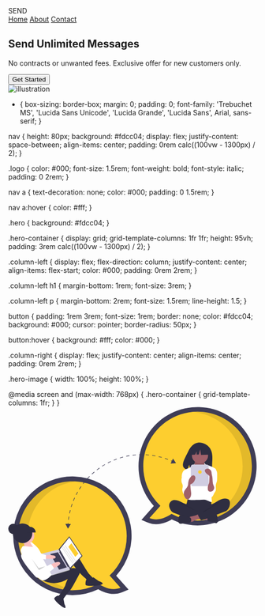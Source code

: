 <!DOCTYPE html>
<html lang="en">
  <head>
    <meta charset="UTF-8" />
    <meta name="viewport" content="width=device-width, initial-scale=1.0" />
    <title>Document</title>
    <link rel="stylesheet" href="style.css" />
  </head>
  <body>
    <nav>
      <div class="logo">SEND</div>
      <div class="nav-items">
        <a href="/">Home</a> <a href="/">About</a> <a href="/">Contact</a>
      </div>
    </nav>
    <section class="hero">
      <div class="hero-container">
        <div class="column-left">
          <h1>Send Unlimited Messages</h1>
          <p>
            No contracts or unwanted fees. Exclusive offer for new customers
            only.
          </p>
          <button>Get Started</button>
        </div>
        <div class="column-right">
          <img
            src="./image-1.svg"
            alt="illustration
        "
            class="hero-image"
          />
        </div>
      </div>
    </section>
  </body>
</html>


* {
  box-sizing: border-box;
  margin: 0;
  padding: 0;
  font-family: 'Trebuchet MS', 'Lucida Sans Unicode', 'Lucida Grande',
    'Lucida Sans', Arial, sans-serif;
}

nav {
  height: 80px;
  background: #fdcc04;
  display: flex;
  justify-content: space-between;
  align-items: center;
  padding: 0rem calc((100vw - 1300px) / 2);
}

.logo {
  color: #000;
  font-size: 1.5rem;
  font-weight: bold;
  font-style: italic;
  padding: 0 2rem;
}

nav a {
  text-decoration: none;
  color: #000;
  padding: 0 1.5rem;
}

nav a:hover {
  color: #fff;
}

.hero {
  background: #fdcc04;
}

.hero-container {
  display: grid;
  grid-template-columns: 1fr 1fr;
  height: 95vh;
  padding: 3rem calc((100vw - 1300px) / 2);
}

.column-left {
  display: flex;
  flex-direction: column;
  justify-content: center;
  align-items: flex-start;
  color: #000;
  padding: 0rem 2rem;
}

.column-left h1 {
  margin-bottom: 1rem;
  font-size: 3rem;
}

.column-left p {
  margin-bottom: 2rem;
  font-size: 1.5rem;
  line-height: 1.5;
}

button {
  padding: 1rem 3rem;
  font-size: 1rem;
  border: none;
  color: #fdcc04;
  background: #000;
  cursor: pointer;
  border-radius: 50px;
}

button:hover {
  background: #fff;
  color: #000;
}

.column-right {
  display: flex;
  justify-content: center;
  align-items: center;
  padding: 0rem 2rem;
}

.hero-image {
  width: 100%;
  height: 100%;
}

@media screen and (max-width: 768px) {
  .hero-container {
    grid-template-columns: 1fr;
  }
}
<svg id="bdb04d07-607e-4453-aab0-0c653d7063a3" data-name="Layer 1" xmlns="http://www.w3.org/2000/svg" width="883.92913" height="713.74554" viewBox="0 0 883.92913 713.74554"><title>real_time_collaboration</title><path d="M739.66018,492.74054c-18.647,11.18315-51.86947,25.19569-85.81929,10.79516l-21.9459-9.309,43.97806-49.2989a210.03369,210.03369,0,1,1,63.78713,47.8127Zm-84.26208-189.247A174.54122,174.54122,0,0,0,710.9697,431.9115l12.13072,11.39955-27.67378,31.0213c14.41483-2.92473,26.96977-10.72271,33.3359-15.25183l8.73508-6.21551,9.39476,5.16211a176.34274,176.34274,0,0,0,84.70584,21.66658c97.15687,0,176.20012-79.04277,176.20012-176.20012,0-97.15688-79.04325-176.20012-176.20012-176.20012S655.3981,206.3367,655.3981,303.49358Z" transform="translate(-158.03543 -93.12723)" fill="#3f3d56"/><path d="M638.315,303.49358c0-106.74742,86.53588-193.28324,193.28324-193.28324s193.28323,86.53582,193.28323,193.28324S938.34558,496.77681,831.59822,496.77681A192.40347,192.40347,0,0,1,738.666,473.00029c-13.3609,9.50629-45.955,28.46753-78.1543,14.8092l38.7594-43.44838A192.73528,192.73528,0,0,1,638.315,303.49358Z" transform="translate(-158.03543 -93.12723)" fill="#fdce2f"/><path d="M991.95463,303.91244c0-100.98931-77.45624-183.87364-176.20012-192.52321,5.63007-.49316,11.32507-.76,17.08312-.76,106.74741,0,193.28323,86.53582,193.28323,193.28323S939.585,497.19568,832.83763,497.19568c-5.74935,0-11.43447-.27032-17.05607-.7624C914.51245,487.771,991.95463,404.89246,991.95463,303.91244Z" transform="translate(-158.03543 -93.12723)" opacity="0.1" style="isolation:isolate"/><path d="M386.198,761.25205A210.59024,210.59024,0,1,1,541.92313,692.32l43.97806,49.29889-21.94589,9.309c-33.94983,14.40053-67.1723.388-85.8193-10.79516A210.856,210.856,0,0,1,386.198,761.25205Zm0-386.56647c-97.15687,0-176.20012,79.04325-176.20012,176.20012,0,97.15735,79.04325,176.20012,176.20012,176.20012a176.3427,176.3427,0,0,0,84.70584-21.66657l9.39476-5.16211,8.73508,6.2155c6.36613,4.52913,18.92107,12.32711,33.3359,15.25183l-27.67378-31.02129,12.13072-11.39955a174.54124,174.54124,0,0,0,55.5716-128.41793C562.39808,453.72883,483.35484,374.68558,386.198,374.68558Z" transform="translate(-158.03543 -93.12723)" fill="#3f3d56"/><path d="M579.48107,550.8855c0-106.74742-86.53588-193.28324-193.28324-193.28324S192.9146,444.13808,192.9146,550.8855s86.53588,193.28323,193.28323,193.28323a192.40351,192.40351,0,0,0,92.93222-23.77652c13.3609,9.50629,45.955,28.46753,78.15429,14.8092L518.52494,691.753A192.73528,192.73528,0,0,0,579.48107,550.8855Z" transform="translate(-158.03543 -93.12723)" fill="#fdce2f"/><path d="M227.08084,549.90929c0-100.98932,77.45624-183.87364,176.20012-192.52322-5.63007-.49315-11.32507-.76-17.08312-.76-106.74741,0-193.28323,86.53582-193.28323,193.28324s86.53582,193.28323,193.28323,193.28323c5.74935,0,11.43447-.27032,17.05607-.7624C304.523,733.76785,227.08084,650.88931,227.08084,549.90929Z" transform="translate(-158.03543 -93.12723)" opacity="0.1" style="isolation:isolate"/><path d="M876.97323,242.08764c-12.64621-21.36818-37.66572-22.364-37.66572-22.364s-24.38009-3.1177-40.01977,29.4263c-14.57742,30.33368-34.69612,59.62147-3.23894,66.72236l5.68208-17.68518,3.51888,19.00182a123.082,123.082,0,0,0,13.45936.23c33.68809-1.08765,65.77092.31822,64.7379-11.77049C882.07379,289.57823,889.14142,262.6481,876.97323,242.08764Z" transform="translate(-158.03543 -93.12723)" fill="#2f2e41"/><path d="M794.25267,429.219a49.88324,49.88324,0,0,1-1.61319,6.94446c-.79135,2.22523-2.01311,4.28315-2.73667,6.53135-2.30639,7.16623.89095,15.15641,5.99761,20.68782a33.75861,33.75861,0,0,0,16.45921,9.77351,67.152,67.152,0,0,0,14.14455,1.4864c13.14639.44579,26.631.84462,39.088-3.38028a67.91368,67.91368,0,0,0,11.35625-5.15906,8.50248,8.50248,0,0,0,2.9467-2.32019,8.10892,8.10892,0,0,0,1.06335-4.75982c-.028-5.5731-1.15779-11.11778-.88954-16.68449.14859-3.08339.72566-6.1644.4416-9.23828a17.04267,17.04267,0,0,0-13.02487-14.6806c-3.53377-.75885-7.199-.34535-10.79675.00058a275.28421,275.28421,0,0,1-28.0989,1.25641c-9.58559-.06119-19.112-1.52442-28.64985-1.67723-2.82063-.0452-2.76365.82437-3.66163,3.55422A66.49636,66.49636,0,0,0,794.25267,429.219Z" transform="translate(-158.03543 -93.12723)" fill="#2f2e41"/><path d="M821.45577,291.60544c-.46064,2.412-.95854,4.91216-2.408,6.89429-1.66765,2.28051-4.38669,3.58354-6.18072,5.766-2.70037,3.28509-2.85537,7.90774-2.8665,12.16024-.01025,3.91748.06932,8.0959,2.25393,11.3477a19.83136,19.83136,0,0,0,5.68355,5.01092c8.19271,5.52116,17.04578,11.14145,26.92356,11.32353,4.09273.07544,8.48105-.98151,11.174-4.06437a16.77755,16.77755,0,0,0,2.70541-4.82667,64.09486,64.09486,0,0,0,4.537-19.512,22.91089,22.91089,0,0,0-.86371-9.37317c-1.2-3.34568-3.62632-6.09851-5.22991-9.27058A20.63833,20.63833,0,0,1,855.198,284.8486a1.31821,1.31821,0,0,0-.06972-.88507,1.2892,1.2892,0,0,0-1.06244-.4305l-19.586-1.41a42.62457,42.62457,0,0,1-5.438-.62211c-1.05584-.21469-3.84454-1.71422-4.85129-1.31548C822.32686,280.92357,821.83776,289.6053,821.45577,291.60544Z" transform="translate(-158.03543 -93.12723)" fill="#a0616a"/><path d="M821.45577,292.21683c-.46064,2.412-.95854,4.91215-2.408,6.89429-1.66765,2.2805-4.38669,3.58353-6.18072,5.766-2.70037,3.2851-2.85537,7.90775-2.8665,12.16024-.01025,3.91748.06932,8.0959,2.25393,11.34771A19.83132,19.83132,0,0,0,817.938,333.396c8.19271,5.52116,17.04578,11.14145,26.92356,11.32353,4.09273.07544,8.48105-.98151,11.174-4.06437a16.77741,16.77741,0,0,0,2.70541-4.82667,64.09487,64.09487,0,0,0,4.537-19.512,22.91087,22.91087,0,0,0-.86371-9.37317c-1.2-3.34569-3.62632-6.09851-5.22991-9.27059A20.63831,20.63831,0,0,1,855.198,285.46a1.31819,1.31819,0,0,0-.06972-.88506,1.28917,1.28917,0,0,0-1.06244-.43051l-19.586-1.41a42.62277,42.62277,0,0,1-5.438-.62211c-1.05584-.21468-3.84454-1.71421-4.85129-1.31547C822.32686,281.535,821.83776,290.21668,821.45577,292.21683Z" transform="translate(-158.03543 -93.12723)" opacity="0.1"/><circle cx="682.15096" cy="172.36953" r="28.73502" fill="#a0616a"/><path d="M825.486,329.85627a17.62328,17.62328,0,0,0,5.04717,4.033,15.8593,15.8593,0,0,0,6.30536,1.20055c5.17975.1457,10.795-.80341,14.39825-4.5273,4.64482-4.80029,4.49184-12.54271,8.13259-18.1429a4.04135,4.04135,0,0,1,1.17319-1.28307,3.80294,3.80294,0,0,1,1.99542-.45879c4.59816-.043,8.6036,2.93926,12.21851,5.78133a16.09469,16.09469,0,0,1,4.30068,4.381,14.84879,14.84879,0,0,1,1.45027,4.44134c1.79388,8.75694,2.37485,17.71061,2.95143,26.63078.31847,4.927.6371,9.85876.61343,14.796-.078,16.2661-3.85875,32.26018-7.61847,48.086-.48444,2.03915-1.14739,4.31844-3.0018,5.29518a7.402,7.402,0,0,1-2.61932.6393c-10.76856,1.26468-21.5594,2.5309-32.40069,2.69787q-6.34618.09774-12.68683-.30724a6.83426,6.83426,0,0,1-2.13716-.37257,6.02667,6.02667,0,0,1-2.32991-1.9786c-5.86418-7.38964-6.21033-17.60594-6.17284-27.03961q.13746-34.59676,2.47219-69.13824c.12851-1.90069.15657-4.209-1.213-5.70423A71.40962,71.40962,0,0,0,825.486,329.85627Z" transform="translate(-158.03543 -93.12723)" fill="#fff"/><path d="M819.39936,296.67731c-.97051,1.7568-8.12566,6.11921-9.507,7.57527-7.718,8.13519-21.80434,7.82993-28.863,16.54336-2.48345,3.06566-3.77373,6.91763-4.72269,10.74716-1.34213,5.41621-2.05878,11.32307.18956,16.43009,2.16339,4.91409,6.71759,8.31142,9.80959,12.701,3.395,4.81966,4.92143,10.67173,6.38427,16.38269,1.08011,4.21678,2.16914,8.538,1.7485,12.87053-.47827,4.926-2.862,9.43647-4.26943,14.18129s-1.65034,10.396,1.60384,14.12483c2.39074,2.73948,6.14067,3.82552,9.725,4.43646a111.72711,111.72711,0,0,0,13.86106,1.20668c4.09734.181,8.6138.21623,11.76364-2.41046,2.48538-2.07259,3.5656-5.43591,3.70541-8.669s-.53286-6.43764-.95422-9.64624c-.43679-3.32621-.60465-6.68139-.74509-10.0332q-.94526-22.55877-.258-45.14656a38.4201,38.4201,0,0,0-.457-9.3683c-.87872-4.02822-3.0558-7.6282-4.87236-11.3294a42.873,42.873,0,0,1-4.7535-22.64814C819.33813,296.56585,822.85284,290.42574,819.39936,296.67731Z" transform="translate(-158.03543 -93.12723)" fill="#fff"/><path d="M859.75067,297.28869c1.47825,1.51932,6.50132,2.02018,8.38177,2.99865a29.36836,29.36836,0,0,0,5.50992,1.90771,71.53209,71.53209,0,0,1,19.35628,8.88384,11.74706,11.74706,0,0,1,3.2369,2.79592,12.81589,12.81589,0,0,1,1.79054,5.05636c.92077,4.561,1.84613,9.177,1.63922,13.82538-.21964,4.93423-1.70592,9.713-3.18039,14.42692L890.97553,364.797c-4.11236,13.14726-8.25081,26.42395-9.408,40.15067a94.44483,94.44483,0,0,0,.84766,22.8041,2.70352,2.70352,0,0,1-.27789,2.2087,2.17535,2.17535,0,0,1-1.34915.62078c-2.65906.41578-5.23239-.94-7.64158-2.13974a84.62175,84.62175,0,0,0-23.32742-7.6329,54.23155,54.23155,0,0,0,7.24542-14.936,90.39647,90.39647,0,0,0,2.18909-10.272l2.56289-14.82308a145.65593,145.65593,0,0,0,2.19851-16.39188,20.5206,20.5206,0,0,0-.35673-6.17482,29.956,29.956,0,0,0-2.34076-5.56859c-4.22379-8.78591-6.2056-18.81222-4.54371-28.418.7273-4.20377,2.14066-8.41316,1.55131-12.63847-.56664-4.06246.02225-7.21971-1.02008-11.24011C853.02545,283.83826,856.96957,294.43037,859.75067,297.28869Z" transform="translate(-158.03543 -93.12723)" fill="#fff"/><path d="M780.95626,334.68718c-1.92557,3.99584-5.14483,7.39993-6.24051,11.69808a25.55689,25.55689,0,0,0-.54411,6.1141,29.04292,29.04292,0,0,0,.907,9.19357c.61154,1.89541,1.60644,3.6434,2.32317,5.50159a19.9482,19.9482,0,0,1,1.30672,8.15063c-.19337,3.849-1.501,7.58522-1.60317,11.43772-.1607,6.05838,2.64147,11.75375,5.37573,17.1624A12.61667,12.61667,0,0,1,800.82,397.94135a3.76086,3.76086,0,0,0,.82656-2.74145q.30315-10.543.58485-21.08655c.296-10.8709.57793-21.88705-1.92279-32.47055-1.12908-4.77847-2.88591-9.53848-6.10656-13.24478-1.69585-1.95156-7.45282-7.092-10.23661-4.90577-1.25188.98316-.9593,3.65946-1.15766,5.01467A21.2751,21.2751,0,0,1,780.95626,334.68718Z" transform="translate(-158.03543 -93.12723)" fill="#fff"/><path d="M900.22818,323.17211a29.40911,29.40911,0,0,1,.98335,8.845q.0555,9.11409-.24157,18.2258a33.97739,33.97739,0,0,1-1.18394,9.22739c-.62184,1.95543-1.58145,3.78913-2.22366,5.738-1.92466,5.84056-.87308,12.1752-.708,18.32249a20.8187,20.8187,0,0,1-.50419,5.92705c-1.0157,3.81083-3.74532,6.89011-5.65047,10.34331-1.80937,3.27959-2.90113,6.95565-5.06211,10.015s-5.90186,5.48354-9.5278,4.54435c-2.74734-.71161-4.69948-3.14339-6.04977-5.63957a27.66137,27.66137,0,0,1-2.86-17.943c1.35561-7.46106,5.73821-14.08,7.31876-21.49667,2.17045-10.18472-1.12826-20.69456-1.0301-31.10753a15.0367,15.0367,0,0,1,.6555-4.822c.829-2.37852,2.60961-4.278,4.25453-6.18555a78.09591,78.09591,0,0,0,5.71806-7.50429c1.1776-1.75624,2.777-6.27327,4.86478-6.64885C893.64279,312.17448,899.07172,319.57089,900.22818,323.17211Z" transform="translate(-158.03543 -93.12723)" fill="#fff"/><path d="M756.76953,424.68946a28.36259,28.36259,0,0,0-7.88972-.83872,19.69148,19.69148,0,0,0-18.28168,23.21335,33.07425,33.07425,0,0,0,3.12633,8.543c2.09236,4.24623,4.60188,8.48272,8.47539,11.2038a33.01075,33.01075,0,0,0,7.47978,3.56042l20.40107,7.68544c3.00122,1.13062,6.0029,2.26139,9.03383,3.30976a176.7012,176.7012,0,0,0,47.18486,9.38044,51.09211,51.09211,0,0,0,14.65041-.74236,4.76925,4.76925,0,0,0,3.00039-1.621,5.13851,5.13851,0,0,0,.67038-2.21424l1.25537-8.78841a7.36141,7.36141,0,0,0-.1067-3.7048c-.57508-1.477-2.01659-2.40615-3.391-3.19556-13.41226-7.70334-29.07268-11.95321-40.362-22.52591-2.65768-2.489-4.88173-6.43428-8.11079-8.125-3.6617-1.91725-7.974-3.01149-11.75893-4.77821C773.87231,431.18919,765.73718,426.75085,756.76953,424.68946Z" transform="translate(-158.03543 -93.12723)" fill="#2f2e41"/><path d="M777.137,436.5375c7.21092,2.25953,37.65544,17.91361,42.87372,23.37917-.69947.252-24.43152-13.04779-25.14362-13.26151A143.38928,143.38928,0,0,1,775.7379,439.914c-1.23663-.572-8.0339-3.26024-7.72607-4.82054C768.35919,433.33273,775.85689,436.13637,777.137,436.5375Z" transform="translate(-158.03543 -93.12723)" opacity="0.1"/><path d="M867.09778,495.30484a1.69388,1.69388,0,0,0,1.14311-.33642,1.76559,1.76559,0,0,0,.3573-1.31543l-.03359-11.97293c-3.44295-1.6404-7.29415-2.1662-11.0743-2.67148L839.85271,476.651c.40523.05416-2.75773,7.59664-2.27275,8.60359.85477,1.77475,7.38718,3.34766,9.23078,4.18562C853.21974,492.3533,859.87952,495.55585,867.09778,495.30484Z" transform="translate(-158.03543 -93.12723)" fill="#a0616a"/><path d="M811.76011,481.63863c-3.33013.53041-7.047.99927-9.20364,3.59157-2.73492,3.28738-1.57064,8.188-.266,12.26045a3.97512,3.97512,0,0,0,4.6374,3.317c3.037.19231,6.26906.343,8.92262-1.14671a39.10621,39.10621,0,0,0,3.46608-2.57636,22.22264,22.22264,0,0,1,6.37266-2.9135,64.44127,64.44127,0,0,1,12.792-2.63622,19.89456,19.89456,0,0,0,5.03931-.88831,5.58371,5.58371,0,0,0,3.54887-3.44555c.61466-2.17582-.64993-4.39415-1.86275-6.30233a25.14245,25.14245,0,0,0-5.36411-6.62975c-3.28642-2.55284-4.91212-.59313-8.22257,1.04049A69.76371,69.76371,0,0,1,811.76011,481.63863Z" transform="translate(-158.03543 -93.12723)" fill="#a0616a"/><path d="M803.05747,484.63824l-21.14511-6.24976a27.98825,27.98825,0,0,0-7.86885-1.52484,9.44649,9.44649,0,0,0-7.22644,2.92243c-1.63965,1.92439-2.109,4.55451-2.51772,7.04944l-.8744,5.337a26.80527,26.80527,0,0,0-.48958,8.1957,9.0617,9.0617,0,0,0,4.20068,6.752c2.92607,1.59642,6.51235.81668,9.778.14893a106.45432,106.45432,0,0,1,20.03815-2.1488c2.531-.03027,5.18562.00143,7.42207-1.18387a9.26647,9.26647,0,0,0,4.52239-7.38444C809.31277,491.993,807.79319,486.038,803.05747,484.63824Z" transform="translate(-158.03543 -93.12723)" fill="#2f2e41"/><path d="M875.4096,479.192c2.74115-.48042,5.16036-2.03833,7.787-2.9579,3.6971-1.29435,7.70357-1.29433,11.62067-1.28a7.46024,7.46024,0,0,1,4.16623.83438c1.72541,1.14869,2.16763,3.44747,2.461,5.49942l1.7701,12.38028a19.42771,19.42771,0,0,1,.1446,7.01376c-.51931,2.29424-2.08312,4.506-4.35973,5.09786-2.765.71882-5.47563-1.04746-8.08633-2.20775-6.52523-2.9-14.11042-2.15882-20.91415-4.32634a4.68742,4.68742,0,0,1-3.13-2.23827,5.09274,5.09274,0,0,1-.24351-2.1394c.11651-3.97939-.7228-9.41332.47527-13.21648C868.17819,478.23119,872.34978,479.192,875.4096,479.192Z" transform="translate(-158.03543 -93.12723)" fill="#2f2e41"/><path d="M920.15727,419.70642a36.71918,36.71918,0,0,1,12.935-.88376c3.458.381,7.02087,1.3432,9.54563,3.73668,3.073,2.91321,4.06034,7.41855,4.14271,11.65213a36.40382,36.40382,0,0,1-7.91243,23.24909,21.09574,21.09574,0,0,1-4.52371,4.35479,29.7763,29.7763,0,0,1-5.88563,2.83629l-45.68734,18.02042c-12.01933,4.74078-24.08108,9.49529-36.61789,12.62065a2.85383,2.85383,0,0,1-3.84015-1.39224,94.65417,94.65417,0,0,1-10.01339-18.31708,1.23429,1.23429,0,0,1,.54552-1.94614l32.315-18.56722a32.67407,32.67407,0,0,0,6.57728-4.53184,16.32909,16.32909,0,0,0,3.37681-4.70121c.66984-1.39909.73232-4.70071,1.58792-5.73485.83771-1.01251,3.70338-1.09331,5.02688-1.49154a45.613,45.613,0,0,0,5.47254-2.06871c7.22863-3.23385,13.66561-7.93247,20.59523-11.719A52.84362,52.84362,0,0,1,920.15727,419.70642Z" transform="translate(-158.03543 -93.12723)" fill="#2f2e41"/><path d="M901.83754,433.57235c-5.55183,4.16981-12.74047,8.00282-18.24292,12.2825-1.87793,1.46061-33.18344,19.06089-33.62609,21.39842,5.13348.865,37.83421-22.01168,42.51287-24.29441s8.82614-5.50184,12.93593-8.69721c1.04734-.81431,5.486-3.26228,2.47938-4.17207C906.203,429.57707,903.088,432.73874,901.83754,433.57235Z" transform="translate(-158.03543 -93.12723)" opacity="0.1"/><path d="M863.63669,297.69255H814.902a7.4655,7.4655,0,0,0-7.46549,7.46549v2.7338h-.52955v6.11383h.52955v4.27969h-.52955v3.6683h.52955V367.065a7.4655,7.4655,0,0,0,7.46549,7.46549h48.73473a7.4655,7.4655,0,0,0,7.46549-7.46549V305.158A7.4655,7.4655,0,0,0,863.63669,297.69255Z" transform="translate(-158.03543 -93.12723)" fill="#d0cde1"/><polygon points="713.347 146.901 688.629 133.953 654.494 139.25 647.432 170.442 665.012 169.765 669.923 158.306 669.923 169.577 678.035 169.265 682.743 151.02 685.686 170.442 714.524 169.853 713.347 146.901" fill="#2f2e41"/><path d="M787.42312,415.66632a12.84416,12.84416,0,0,0,4.61387,4.5901,9.02314,9.02314,0,0,0,7.93145-.21258,13.96088,13.96088,0,0,0,5.72384-5.73878c2.68637-4.74373,3.24271-10.42009,2.90749-15.86133s-1.497-10.79915-2.01125-16.2264c-.3738-3.94524-.40419-7.914-.4343-11.87681a3.94955,3.94955,0,0,1,.49911-2.40193,4.71586,4.71586,0,0,1,2.64984-1.32324c5.42168-1.61087,9.02044-6.69265,11.60049-11.72582,1.72278-3.36081,3.22088-7.03459,2.88866-10.79659s-3.03631-7.55187-6.79339-7.93564c-3.09745-.3164-5.95746,1.65095-8.19178,3.81937A35.127,35.127,0,0,0,798.522,360.53151c-.49046,3.8251-.35,7.7543-1.39037,11.46773-2.22145,7.92887-9.17194,12.79011-12.63565,19.92467C780.67939,399.78543,782.78589,408.71047,787.42312,415.66632Z" transform="translate(-158.03543 -93.12723)" fill="#a0616a"/><path d="M889.7035,385.37474a14.98436,14.98436,0,0,1-8.40311,8.07433,11.60553,11.60553,0,0,1-7.305.44739,8.10041,8.10041,0,0,1-5.35136-4.78654,12.89451,12.89451,0,0,1-.60278-3.59534c-.3476-5.3469-.21328-10.85672,1.7289-15.85053.7491-1.92611,1.75913-3.7528,2.35032-5.73309a28.75224,28.75224,0,0,0,.885-6.99674l.63846-14.589a9.49429,9.49429,0,0,0-.21671-3.16333c-.63683-2.11095-2.60973-3.48278-4.41995-4.74165-4.37179-3.04026-8.692-6.58792-10.81042-11.47341a8.04686,8.04686,0,0,1-.747-4.75248c.59732-2.897,3.5209-4.77244,6.41054-5.40428a14.3393,14.3393,0,0,1,17.1909,11.55511c.28589,1.6464.28195,3.32814.44929,4.99078.35495,3.52685,1.47459,6.92655,2.175,10.40134,1.72532,8.55913.83131,17.4068,2.53745,25.96448C887.63961,372.87694,893.01872,377.54576,889.7035,385.37474Z" transform="translate(-158.03543 -93.12723)" fill="#a0616a"/><circle cx="681.88619" cy="231.27196" r="6.11383" fill="#fdce2f"/><circle cx="18.03699" cy="432.96923" r="18.03504" fill="#2f2e41"/><polygon points="83.411 486.51 74.327 477.68 56.086 483.346 57.838 504.467 95.344 502.725 83.822 487.069 83.411 486.51" fill="#fbbebe"/><circle cx="63.54349" cy="457.17052" r="29.15772" fill="#fbbebe"/><path d="M402.59166,617.0614s35.82078,61.55868,44.34576,70.80024a154.73921,154.73921,0,0,0,12.93514,12.89173s-4.00845,13.29343-10.39133,12.819a30.04191,30.04191,0,0,1-10.52921-2.59486s-2.8489-7.385-7.81819-10.62367-45.5683-43.17979-44.61938-55.94556S402.59166,617.0614,402.59166,617.0614Z" transform="translate(-158.03543 -93.12723)" fill="#2f2e41"/><path d="M275.02289,704.90827s38.19308,29.64424,90.0987,1.7893l4.47313-3.29187s-7.54884,16.982-8.24924,21.58608c-.81211,5.33843-20.46565,36.61011-23.67284,38.10839s-3.914,2.88039-3.914,2.88039l13.61045,14.98063,5.03226-3.70336s19.62205-27.80067,25.36111-32.88613S410.84518,686.84,410.84518,686.84s10.45431-19.761-15.63638-21.24735-38.09647,5.625-38.09647,5.625l-46.30443,7.35565Z" transform="translate(-158.03543 -93.12723)" fill="#2f2e41"/><path d="M460.31553,697.8415l19.318,13.36618s24.6456,7.72158,9.46412,12.86024-55.18771,6.99736-56.09536-.09232,1.578-18.24868,3.57383-17.63847S452.42459,710.54429,460.31553,697.8415Z" transform="translate(-158.03543 -93.12723)" fill="#2f2e41"/><path d="M354.11082,772.66579l3.57552,19.63479s10.167,19.44435-2.04019,13.41119-37.35722-28.95-33.6434-33.75432,11.9107-10.01481,12.74313-8.44923S341.73928,775.55648,354.11082,772.66579Z" transform="translate(-158.03543 -93.12723)" fill="#2f2e41"/><path d="M317.27546,685.01918s-25.96259,30.31191-41.72492,22.94862-80.24908-92.648-72.88579-108.41033S212.49694,587.15,212.49694,587.15l33.29655,3.07909-9.5803-15.36063s4.47313-3.29187,8.73562,1.32892,21.37544,16.16188,27.33707,32.46165,23.46434,15.48657,23.46434,15.48657Z" transform="translate(-158.03543 -93.12723)" fill="#fff"/><polygon points="264.085 529.388 219.08 577.161 178.764 505.981 217.091 459.674 264.085 529.388" fill="#3f3d56"/><polygon points="260.688 528.871 220.04 570.852 183.206 506.16 216.986 463.631 260.688 528.871" fill="#fff"/><polygon points="216.875 575.336 219.08 577.161 217.666 579.925 154.735 598.655 154.14 596.499 157.003 593.538 216.875 575.336" fill="#b3b3b3"/><polygon points="219.639 576.75 154.472 597.125 114.747 522.062 178.764 505.981 219.639 576.75" fill="#d0cde1"/><polygon points="214.733 566.569 211.937 568.626 180.907 514.748 184.114 513.25 214.733 566.569" fill="#3f3d56"/><polygon points="208.318 569.565 180.751 577.785 149.457 522.377 176.729 516.099 208.318 569.565" fill="#3f3d56"/><path d="M288.692,621.58223l5.70757-1.61445s31.82975-3.5991,32.29443,6.40245-36.5667,5.36121-36.5667,5.36121l-4.93781-6.70968Z" transform="translate(-158.03543 -93.12723)" fill="#fbbebe"/><path d="M316.60994,666.54583l7.94414-3.26038s23.98007-10.75177,17.101-17.75678-28.09491,5.16037-28.09491,5.16037l-4.06164,3.851Z" transform="translate(-158.03543 -93.12723)" fill="#fbbebe"/><path d="M309.53,651.069s12.93514,12.89173,9.99178,15.91977-51.20861,42.85727-63.17312,30.1132-70.25731-76.72823-47.57466-82.21539,28.67576,7.34159,28.67576,7.34159l29.94384,51.23031Z" transform="translate(-158.03543 -93.12723)" fill="#fff"/><polygon points="112.763 518.781 134.011 525.986 133.664 541.326 111.192 538.901 112.763 518.781" fill="#fff"/><polygon points="131.914 565.887 109.021 579.287 82.865 539.06 108.113 572.197 131.914 565.887" opacity="0.2"/><circle cx="50.74531" cy="448.71839" r="34.71157" fill="#2f2e41"/><polygon points="238.3 532.417 213.995 496.862 224.298 484.108 249.553 520.688 238.3 532.417" fill="#fdce2f"/><polygon points="237.615 546.712 200.613 492.919 202.438 490.714 239.267 544.634 237.615 546.712" fill="#e6e6e6"/><polygon points="232.847 551.945 195.845 498.152 197.67 495.947 234.499 549.868 232.847 551.945" fill="#e6e6e6"/><polygon points="228.785 555.796 191.783 502.003 193.608 499.798 230.437 553.719 228.785 555.796" fill="#e6e6e6"/><path d="M66.11686,425.5444h10.738a20.49972,20.49972,0,0,1,20.49972,20.49972v0a0,0,0,0,1,0,0H66.11686a0,0,0,0,1,0,0V425.5444A0,0,0,0,1,66.11686,425.5444Z" fill="#2f2e41"/><path d="M372.06674,505.62594l-1.94664-.1449c-.07549,1.01216-.12953,2.0304-.19376,3.0459l-8.73775-.29254,9.16555,17.17535,10.29378-16.52389-8.76982-.29361C371.94084,507.6035,371.99322,506.612,372.06674,505.62594Z" transform="translate(-158.03543 -93.12723)" fill="#3f3d56"/><path d="M423.31656,365.62543l1.552,1.185c2.32795-3.04912,4.75934-6.093,7.227-9.04728l-1.49859-1.25168C428.11117,359.48762,425.66167,362.5539,423.31656,365.62543Z" transform="translate(-158.03543 -93.12723)" fill="#3f3d56"/><path d="M438.27191,347.72772l1.44139,1.31651c2.59011-2.83654,5.27937-5.65354,7.992-8.37378L446.323,339.292C443.58989,342.03176,440.88109,344.87021,438.27191,347.72772Z" transform="translate(-158.03543 -93.12723)" fill="#3f3d56"/><path d="M454.73586,331.219l1.32031,1.43853c2.83273-2.60108,5.75745-5.17022,8.69266-7.6364l-1.2555-1.49477C460.5362,326.01062,457.58956,328.59931,454.73586,331.219Z" transform="translate(-158.03543 -93.12723)" fill="#3f3d56"/><path d="M409.99087,384.77863l1.65016,1.04291c2.052-3.24646,4.20691-6.49387,6.40426-9.65262l-1.60249-1.11536C414.22876,378.23614,412.0581,381.50787,409.99087,384.77863Z" transform="translate(-158.03543 -93.12723)" fill="#3f3d56"/><path d="M472.57875,316.22692l1.18876,1.54816c3.05056-2.34226,6.18882-4.64352,9.32755-6.83992l-1.11917-1.59964C478.81332,311.54861,475.65171,313.867,472.57875,316.22692Z" transform="translate(-158.03543 -93.12723)" fill="#3f3d56"/><path d="M398.40591,405.04291l1.736.89228c1.75884-3.42043,3.61873-6.84754,5.52771-10.18552l-1.695-.9695C402.05132,398.14341,400.17761,401.59625,398.40591,405.04291Z" transform="translate(-158.03543 -93.12723)" fill="#3f3d56"/><path d="M379.57444,459.99724l-1.89039-.48665c-.96474,3.746-1.858,7.56585-2.65494,11.35426l1.91042.40229C377.73076,467.50733,378.61733,463.71511,379.57444,459.99724Z" transform="translate(-158.03543 -93.12723)" fill="#3f3d56"/><path d="M491.66474,302.86739l1.04768,1.6473c3.236-2.05913,6.563-4.07392,9.889-5.98862l-.97427-1.69211C498.27635,298.76344,494.92455,300.793,491.66474,302.86739Z" transform="translate(-158.03543 -93.12723)" fill="#3f3d56"/><path d="M374.80843,482.64286l-1.92662-.3165c-.6268,3.81129-1.17733,7.695-1.63634,11.5435l1.939.23069C373.63968,490.28164,374.1864,486.4265,374.80843,482.64286Z" transform="translate(-158.03543 -93.12723)" fill="#3f3d56"/><path d="M388.66081,426.2662l1.80841.735c1.44758-3.563,2.99622-7.14354,4.60252-10.64167l-1.77408-.81507C391.679,419.06927,390.11888,422.67655,388.66081,426.2662Z" transform="translate(-158.03543 -93.12723)" fill="#3f3d56"/><path d="M380.8409,448.28645l1.86751.57007c1.12585-3.684,2.34941-7.39045,3.63684-11.01632l-1.83987-.653C383.20842,440.83975,381.97533,444.5743,380.8409,448.28645Z" transform="translate(-158.03543 -93.12723)" fill="#3f3d56"/><path d="M623.73237,263.95373c3.8275-.1325,7.72458-.18541,11.57972-.14919l.01716-1.95235c-3.88183-.03623-7.80942.01668-11.66361.15014Z" transform="translate(-158.03543 -93.12723)" fill="#3f3d56"/><path d="M511.84465,291.24954l.898,1.73309c3.40947-1.76646,6.8995-3.47811,10.37427-5.08775l-.82079-1.77123C518.79563,287.74521,515.27938,289.46973,511.84465,291.24954Z" transform="translate(-158.03543 -93.12723)" fill="#3f3d56"/><path d="M669.93019,266.388c3.80842.53909,7.65212,1.17018,11.42433,1.87609l.35844-1.919c-3.79985-.71116-7.67215-1.34748-11.51013-1.89039Z" transform="translate(-158.03543 -93.12723)" fill="#3f3d56"/><path d="M692.68543,270.64541c3.73883.87323,7.512,1.84368,11.2127,2.88421l.52812-1.87991c-3.72835-1.04815-7.52915-2.02528-11.29659-2.90517Z" transform="translate(-158.03543 -93.12723)" fill="#3f3d56"/><path d="M714.96879,276.91049c3.64541,1.20259,7.31656,2.5048,10.9105,3.87087l.694-1.82461c-3.62158-1.37656-7.31943-2.68878-10.99249-3.90042Z" transform="translate(-158.03543 -93.12723)" fill="#3f3d56"/><path d="M646.88609,264.15917c3.84466.20162,7.72935.49142,11.54731.86035l.18876-1.94282c-3.84657-.37226-7.76081-.664-11.63311-.867Z" transform="translate(-158.03543 -93.12723)" fill="#3f3d56"/><path d="M600.42326,263.82885l.23833,1.93806c3.80461-.46807,7.67882-.85845,11.51394-1.15969l-.15253-1.94664C608.15833,262.96421,604.25553,263.35745,600.42326,263.82885Z" transform="translate(-158.03543 -93.12723)" fill="#3f3d56"/><path d="M554.87751,273.59635l.5777,1.86465c3.66877-1.13585,7.41285-2.2045,11.12881-3.17639l-.49381-1.88848C562.3466,271.37469,558.57392,272.45144,554.87751,273.59635Z" transform="translate(-158.03543 -93.12723)" fill="#3f3d56"/><path d="M532.96069,281.46822l.74119,1.8065c3.54961-1.45664,7.17548-2.85084,10.77705-4.14495l-.65969-1.837C540.19,278.59593,536.537,280.00109,532.96069,281.46822Z" transform="translate(-158.03543 -93.12723)" fill="#3f3d56"/><path d="M577.434,267.69829l.409,1.90946c3.75076-.80411,7.57492-1.53577,11.36714-2.174l-.32412-1.92566C585.06562,266.15156,581.21239,266.88846,577.434,267.69829Z" transform="translate(-158.03543 -93.12723)" fill="#3f3d56"/><path d="M755.01,292.85257l-10.91021-16.1235-3.83631,7.89659c-.92852-.41463-1.852-.83825-2.77964-1.23988l-.776,1.7922c.90581.392,1.80144.803,2.702,1.20473l-3.81814,7.85923Z" transform="translate(-158.03543 -93.12723)" fill="#3f3d56"/></svg>
